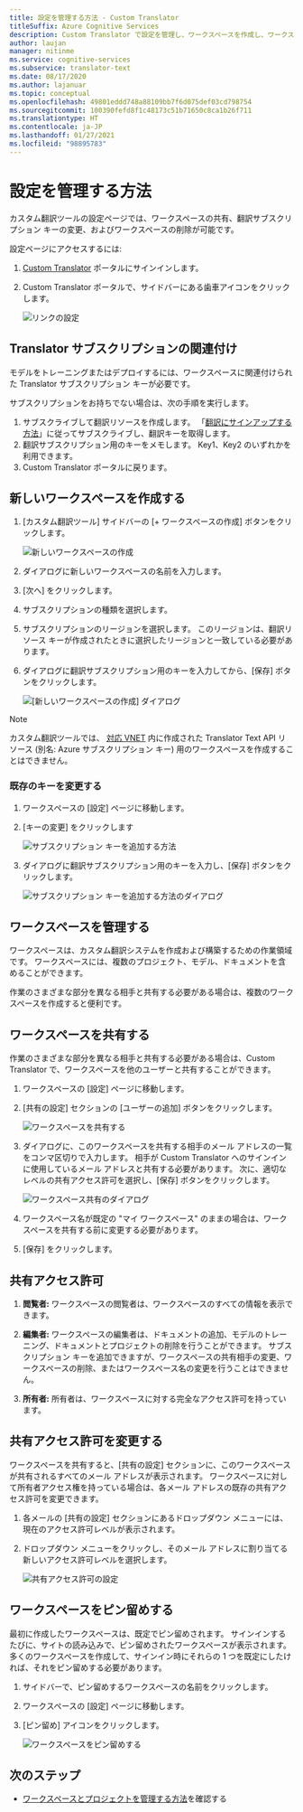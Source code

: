 ```yaml
---
title: 設定を管理する方法 - Custom Translator
titleSuffix: Azure Cognitive Services
description: Custom Translator で設定を管理し、ワークスペースを作成し、ワークスペースを共有し、サブスクリプション キーを管理する方法。
author: laujan
manager: nitinme
ms.service: cognitive-services
ms.subservice: translator-text
ms.date: 08/17/2020
ms.author: lajanuar
ms.topic: conceptual
ms.openlocfilehash: 49801eddd748a88109bb7f6d075def03cd798754
ms.sourcegitcommit: 100390fefd8f1c48173c51b71650c8ca1b26f711
ms.translationtype: HT
ms.contentlocale: ja-JP
ms.lasthandoff: 01/27/2021
ms.locfileid: "98895783"
---
```

# <a name="how-to-manage-settings"></a>設定を管理する方法

カスタム翻訳ツールの設定ページでは、ワークスペースの共有、翻訳サブスクリプション キーの変更、およびワークスペースの削除が可能です。

設定ページにアクセスするには:

1. [Custom Translator](https://portal.customtranslator.azure.ai/) ポータルにサインインします。
2. Custom Translator ポータルで、サイドバーにある歯車アイコンをクリックします。

    ![リンクの設定](media/how-to/how-to-settings.png)

## <a name="associating-translator-subscription"></a>Translator サブスクリプションの関連付け

モデルをトレーニングまたはデプロイするには、ワークスペースに関連付けられた Translator サブスクリプション キーが必要です。

サブスクリプションをお持ちでない場合は、次の手順を実行します。

1. サブスクライブして翻訳リソースを作成します。 「[翻訳にサインアップする方法](../translator-how-to-signup.md)」に従ってサブスクライブし、翻訳キーを取得します。
2. 翻訳サブスクリプション用のキーをメモします。 Key1、Key2 のいずれかを利用できます。
3. Custom Translator ポータルに戻ります。

## <a name="create-a-new-workspace"></a>新しいワークスペースを作成する

1. [カスタム翻訳ツール] サイドバーの [+ ワークスペースの作成] ボタンをクリックします。

    ![新しいワークスペースの作成](media/how-to/create-new-workspace.png)

2. ダイアログに新しいワークスペースの名前を入力します。
3. [次へ] をクリックします。
4. サブスクリプションの種類を選択します。
5. サブスクリプションのリージョンを選択します。 このリージョンは、翻訳リソース キーが作成されたときに選択したリージョンと一致している必要があります。
6. ダイアログに翻訳サブスクリプション用のキーを入力してから、[保存] ボタンをクリックします。

    ![[新しいワークスペースの作成] ダイアログ](media/how-to/create-new-workspace-dialog.png)

>[!Note]
>カスタム翻訳ツールでは、 [対応 VNET](../../../api-management/api-management-using-with-vnet.md) 内に作成された Translator Text API リソース (別名: Azure サブスクリプション キー) 用のワークスペースを作成することはできません。

### <a name="modify-existing-key"></a>既存のキーを変更する

1. ワークスペースの [設定] ページに移動します。
2. [キーの変更] をクリックします

    ![サブスクリプション キーを追加する方法](media/how-to/how-to-add-subscription-key.png)

3. ダイアログに翻訳サブスクリプション用のキーを入力し、[保存] ボタンをクリックします。

    ![サブスクリプション キーを追加する方法のダイアログ](media/how-to/how-to-add-subscription-key-dialog.png)

## <a name="manage-your-workspace"></a>ワークスペースを管理する

ワークスペースは、カスタム翻訳システムを作成および構築するための作業領域です。 ワークスペースには、複数のプロジェクト、モデル、ドキュメントを含めることができます。

作業のさまざまな部分を異なる相手と共有する必要がある場合は、複数のワークスペースを作成すると便利です。

## <a name="share-your-workspace"></a>ワークスペースを共有する

作業のさまざまな部分を異なる相手と共有する必要がある場合は、Custom Translator で、ワークスペースを他のユーザーと共有することができます。

1. ワークスペースの [設定] ページに移動します。
2. [共有の設定] セクションの [ユーザーの追加] ボタンをクリックします。

    ![ワークスペースを共有する](media/how-to/share-workspace.png)

3. ダイアログに、このワークスペースを共有する相手のメール アドレスの一覧をコンマ区切りで入力します。 相手が Custom Translator へのサインインに使用しているメール アドレスと共有する必要があります。 次に、適切なレベルの共有アクセス許可を選択し、[保存] ボタンをクリックします。

    ![ワークスペース共有のダイアログ](media/how-to/share-workspace-dialog.png)

4. ワークスペース名が既定の "マイ ワークスペース" のままの場合は、ワークスペースを共有する前に変更する必要があります。
5. [保存] をクリックします。

## <a name="sharing-permissions"></a>共有アクセス許可

1. **閲覧者:** ワークスペースの閲覧者は、ワークスペースのすべての情報を表示できます。

2. **編集者:** ワークスペースの編集者は、ドキュメントの追加、モデルのトレーニング、ドキュメントとプロジェクトの削除を行うことができます。 サブスクリプション キーを追加できますが、ワークスペースの共有相手の変更、ワークスペースの削除、またはワークスペース名の変更を行うことはできません。

3. **所有者:** 所有者は、ワークスペースに対する完全なアクセス許可を持っています。

## <a name="change-sharing-permission"></a>共有アクセス許可を変更する

ワークスペースを共有すると、[共有の設定] セクションに、このワークスペースが共有されるすべてのメール アドレスが表示されます。 ワークスペースに対して所有者アクセス権を持っている場合は、各メール アドレスの既存の共有アクセス許可を変更できます。

1. 各メールの [共有の設定] セクションにあるドロップダウン メニューには、現在のアクセス許可レベルが表示されます。

2. ドロップダウン メニューをクリックし、そのメール アドレスに割り当てる新しいアクセス許可レベルを選択します。

    ![共有アクセス許可の設定](media/how-to/sharing-permission-settings.png)

## <a name="pin-your-workspace"></a>ワークスペースをピン留めする

最初に作成したワークスペースは、既定でピン留めされます。 サインインするたびに、サイトの読み込みで、ピン留めされたワークスペースが表示されます。 多くのワークスペースを作成して、サインイン時にそれらの 1 つを既定にしたければ、それをピン留めする必要があります。

1. サイドバーで、ピン留めするワークスペースの名前をクリックします。
2. ワークスペースの [設定] ページに移動します。
3. [ピン留め] アイコンをクリックします。

    ![ワークスペースをピン留めする](media/how-to/how-to-pin-workspace.png)

## <a name="next-steps"></a>次のステップ

- [ワークスペースとプロジェクトを管理する方法](workspace-and-project.md)を確認する
